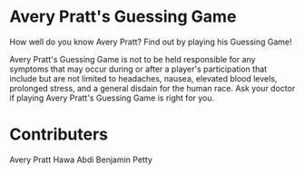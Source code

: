 # Avery Pratt's Guessing Game

How well do you know Avery Pratt? Find out by playing his Guessing Game! 

Avery Pratt's Guessing Game is not to be held responsible for any symptoms that may occur during or after a player's participation that include but are not limited to headaches, nausea, elevated blood levels, prolonged stress, and a general disdain for the human race. Ask your doctor if playing Avery Pratt's Guessing Game is right for you.

# Contributers

Avery Pratt
Hawa Abdi
Benjamin Petty
